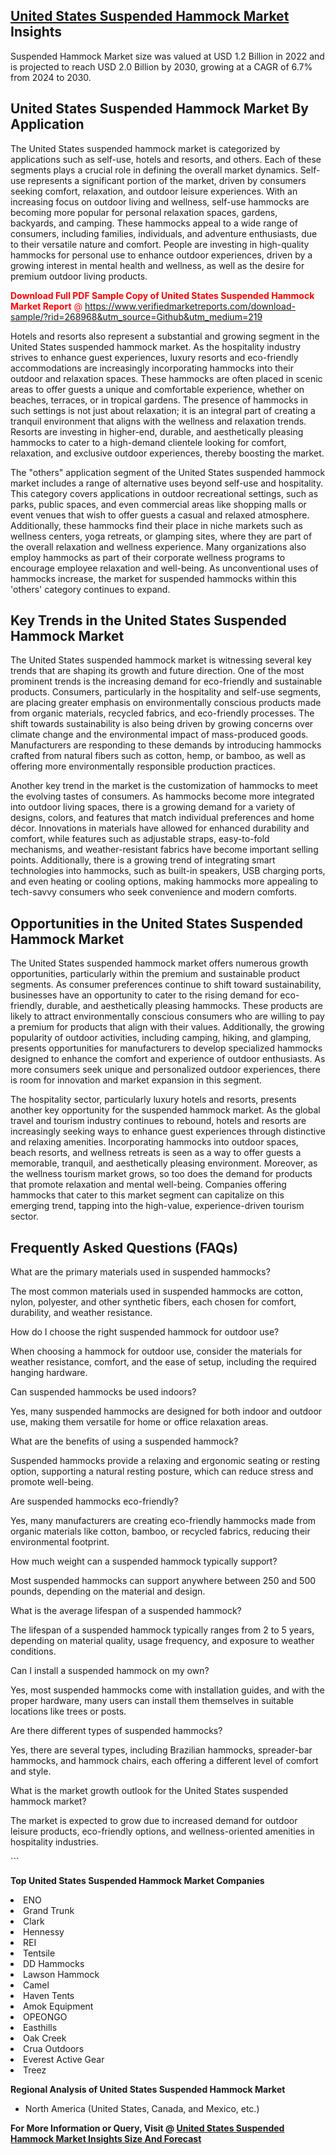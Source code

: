 <h2><a href="https://www.verifiedmarketreports.com/download-sample/?rid=268968&amp;utm_source=Github&amp;utm_medium=219" target="_blank">United States Suspended Hammock Market</a> Insights</h2><p>Suspended Hammock Market size was valued at USD 1.2 Billion in 2022 and is projected to reach USD 2.0 Billion by 2030, growing at a CAGR of 6.7% from 2024 to 2030.</p><p> <h2>United States Suspended Hammock Market By Application</h2> <p>The United States suspended hammock market is categorized by applications such as self-use, hotels and resorts, and others. Each of these segments plays a crucial role in defining the overall market dynamics. Self-use represents a significant portion of the market, driven by consumers seeking comfort, relaxation, and outdoor leisure experiences. With an increasing focus on outdoor living and wellness, self-use hammocks are becoming more popular for personal relaxation spaces, gardens, backyards, and camping. These hammocks appeal to a wide range of consumers, including families, individuals, and adventure enthusiasts, due to their versatile nature and comfort. People are investing in high-quality hammocks for personal use to enhance outdoor experiences, driven by a growing interest in mental health and wellness, as well as the desire for premium outdoor living products. <p><span class=""><span style="color: #ff0000;"><strong>Download Full PDF Sample Copy of United States Suspended Hammock Market Report</strong> @ </span><a href="https://www.verifiedmarketreports.com/download-sample/?rid=268968&amp;utm_source=Github&amp;utm_medium=219" target="_blank">https://www.verifiedmarketreports.com/download-sample/?rid=268968&amp;utm_source=Github&amp;utm_medium=219</a></span></p> <p>Hotels and resorts also represent a substantial and growing segment in the United States suspended hammock market. As the hospitality industry strives to enhance guest experiences, luxury resorts and eco-friendly accommodations are increasingly incorporating hammocks into their outdoor and relaxation spaces. These hammocks are often placed in scenic areas to offer guests a unique and comfortable experience, whether on beaches, terraces, or in tropical gardens. The presence of hammocks in such settings is not just about relaxation; it is an integral part of creating a tranquil environment that aligns with the wellness and relaxation trends. Resorts are investing in higher-end, durable, and aesthetically pleasing hammocks to cater to a high-demand clientele looking for comfort, relaxation, and exclusive outdoor experiences, thereby boosting the market. <p>The "others" application segment of the United States suspended hammock market includes a range of alternative uses beyond self-use and hospitality. This category covers applications in outdoor recreational settings, such as parks, public spaces, and even commercial areas like shopping malls or event venues that wish to offer guests a casual and relaxed atmosphere. Additionally, these hammocks find their place in niche markets such as wellness centers, yoga retreats, or glamping sites, where they are part of the overall relaxation and wellness experience. Many organizations also employ hammocks as part of their corporate wellness programs to encourage employee relaxation and well-being. As unconventional uses of hammocks increase, the market for suspended hammocks within this 'others' category continues to expand. <h2>Key Trends in the United States Suspended Hammock Market</h2> <p>The United States suspended hammock market is witnessing several key trends that are shaping its growth and future direction. One of the most prominent trends is the increasing demand for eco-friendly and sustainable products. Consumers, particularly in the hospitality and self-use segments, are placing greater emphasis on environmentally conscious products made from organic materials, recycled fabrics, and eco-friendly processes. The shift towards sustainability is also being driven by growing concerns over climate change and the environmental impact of mass-produced goods. Manufacturers are responding to these demands by introducing hammocks crafted from natural fibers such as cotton, hemp, or bamboo, as well as offering more environmentally responsible production practices. <p>Another key trend in the market is the customization of hammocks to meet the evolving tastes of consumers. As hammocks become more integrated into outdoor living spaces, there is a growing demand for a variety of designs, colors, and features that match individual preferences and home décor. Innovations in materials have allowed for enhanced durability and comfort, while features such as adjustable straps, easy-to-fold mechanisms, and weather-resistant fabrics have become important selling points. Additionally, there is a growing trend of integrating smart technologies into hammocks, such as built-in speakers, USB charging ports, and even heating or cooling options, making hammocks more appealing to tech-savvy consumers who seek convenience and modern comforts. <h2>Opportunities in the United States Suspended Hammock Market</h2> <p>The United States suspended hammock market offers numerous growth opportunities, particularly within the premium and sustainable product segments. As consumer preferences continue to shift toward sustainability, businesses have an opportunity to cater to the rising demand for eco-friendly, durable, and aesthetically pleasing hammocks. These products are likely to attract environmentally conscious consumers who are willing to pay a premium for products that align with their values. Additionally, the growing popularity of outdoor activities, including camping, hiking, and glamping, presents opportunities for manufacturers to develop specialized hammocks designed to enhance the comfort and experience of outdoor enthusiasts. As more consumers seek unique and personalized outdoor experiences, there is room for innovation and market expansion in this segment. <p>The hospitality sector, particularly luxury hotels and resorts, presents another key opportunity for the suspended hammock market. As the global travel and tourism industry continues to rebound, hotels and resorts are increasingly seeking ways to enhance guest experiences through distinctive and relaxing amenities. Incorporating hammocks into outdoor spaces, beach resorts, and wellness retreats is seen as a way to offer guests a memorable, tranquil, and aesthetically pleasing environment. Moreover, as the wellness tourism market grows, so too does the demand for products that promote relaxation and mental well-being. Companies offering hammocks that cater to this market segment can capitalize on this emerging trend, tapping into the high-value, experience-driven tourism sector. <h2>Frequently Asked Questions (FAQs)</h2> <p>What are the primary materials used in suspended hammocks?</p> <p>The most common materials used in suspended hammocks are cotton, nylon, polyester, and other synthetic fibers, each chosen for comfort, durability, and weather resistance.</p> <p>How do I choose the right suspended hammock for outdoor use?</p> <p>When choosing a hammock for outdoor use, consider the materials for weather resistance, comfort, and the ease of setup, including the required hanging hardware.</p> <p>Can suspended hammocks be used indoors?</p> <p>Yes, many suspended hammocks are designed for both indoor and outdoor use, making them versatile for home or office relaxation areas.</p> <p>What are the benefits of using a suspended hammock?</p> <p>Suspended hammocks provide a relaxing and ergonomic seating or resting option, supporting a natural resting posture, which can reduce stress and promote well-being.</p> <p>Are suspended hammocks eco-friendly?</p> <p>Yes, many manufacturers are creating eco-friendly hammocks made from organic materials like cotton, bamboo, or recycled fabrics, reducing their environmental footprint.</p> <p>How much weight can a suspended hammock typically support?</p> <p>Most suspended hammocks can support anywhere between 250 and 500 pounds, depending on the material and design.</p> <p>What is the average lifespan of a suspended hammock?</p> <p>The lifespan of a suspended hammock typically ranges from 2 to 5 years, depending on material quality, usage frequency, and exposure to weather conditions.</p> <p>Can I install a suspended hammock on my own?</p> <p>Yes, most suspended hammocks come with installation guides, and with the proper hardware, many users can install them themselves in suitable locations like trees or posts.</p> <p>Are there different types of suspended hammocks?</p> <p>Yes, there are several types, including Brazilian hammocks, spreader-bar hammocks, and hammock chairs, each offering a different level of comfort and style.</p> <p>What is the market growth outlook for the United States suspended hammock market?</p> <p>The market is expected to grow due to increased demand for outdoor leisure products, eco-friendly options, and wellness-oriented amenities in hospitality industries.</p> ```</p><p><strong>Top United States Suspended Hammock Market Companies</strong></p><div data-test-id=""><p><li>ENO</li><li> Grand Trunk</li><li> Clark</li><li> Hennessy</li><li> REI</li><li> Tentsile</li><li> DD Hammocks</li><li> Lawson Hammock</li><li> Camel</li><li> Haven Tents</li><li> Amok Equipment</li><li> OPEONGO</li><li> Easthills</li><li> Oak Creek</li><li> Crua Outdoors</li><li> Everest Active Gear</li><li> Treez</li></p><div><strong>Regional Analysis of&nbsp;United States Suspended Hammock Market</strong></div><ul><li dir="ltr"><p dir="ltr">North America&nbsp;(United States, Canada, and Mexico, etc.)</p></li></ul><p><strong>For More Information or Query, Visit @&nbsp;</strong><strong><a href="https://www.verifiedmarketreports.com/product/suspended-hammock-market/?utm_source=Github&amp;utm_medium=219" target="_blank">United States Suspended Hammock Market Insights Size And Forecast</a></strong></p></div>
